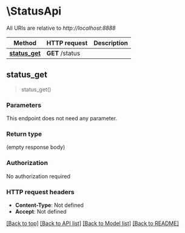 # \StatusApi

All URIs are relative to *http://localhost:8888*

Method | HTTP request | Description
------------- | ------------- | -------------
[**status_get**](StatusApi.md#status_get) | **GET** /status | 



## status_get

> status_get()


### Parameters

This endpoint does not need any parameter.

### Return type

 (empty response body)

### Authorization

No authorization required

### HTTP request headers

- **Content-Type**: Not defined
- **Accept**: Not defined

[[Back to top]](#) [[Back to API list]](../README.md#documentation-for-api-endpoints) [[Back to Model list]](../README.md#documentation-for-models) [[Back to README]](../README.md)

